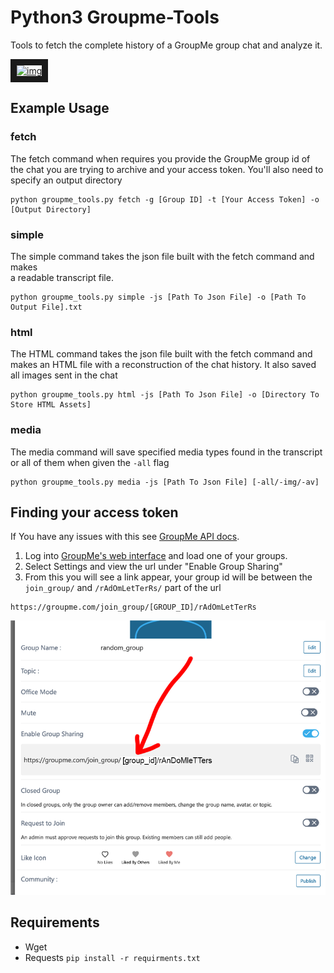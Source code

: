 # Python3 Groupme-Tools

Tools to fetch the complete history of a GroupMe group chat and analyze it.


<a href="https://youtu.be/8Rd8VgYF5dY?t=139" target="_blank"><img src="http://img.youtube.com/vi/8Rd8VgYF5dY/0.jpg" 
alt="img" width="240" height="180" border="10" /></a>
## Example Usage


### fetch 
The fetch command when requires you provide the GroupMe group id of the chat you are 
trying to archive and your access token. You'll also need to specify an output directory
```
python groupme_tools.py fetch -g [Group ID] -t [Your Access Token] -o [Output Directory]
```

### simple
The simple command takes the json file built with the fetch command and makes  
a readable transcript file.
```
python groupme_tools.py simple -js [Path To Json File] -o [Path To Output File].txt
```

### html 
The HTML command takes the json file built with the fetch command and makes an 
HTML file with a reconstruction of the chat history. It also saved all images sent in the chat 

```
python groupme_tools.py html -js [Path To Json File] -o [Directory To Store HTML Assets]
```

### media 
The media command will save specified media types found in the transcript or all of them
when given the `-all` flag

```
python groupme_tools.py media -js [Path To Json File] [-all/-img/-av] 
```

## Finding your access token

If You have any issues with this see [GroupMe API docs](https://dev.groupme.com/docs/v3).

1. Log into [GroupMe's web interface](https://web.groupme.com/groups) and load one of your groups.
2. Select Settings and view the url under "Enable Group Sharing"
3. From this you will see a link appear, your group id will be between the `join_group/` and `/rAdOmLetTerRs/`  part of the url
```
https://groupme.com/join_group/[GROUP_ID]/rAdOmLetTerRs
```
![group_id2](docs/group_id2.png)

## Requirements 
- Wget
- Requests
`pip install -r requirments.txt`

